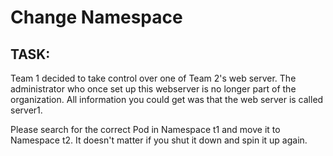 # Change Namespace

## TASK:

Team 1 decided to take control over one of Team 2's web server. The administrator who once set up this webserver is no longer part of the organization. All information you could get was that the web server is called server1.

Please search for the correct Pod in Namespace t1 and move it to Namespace t2. It doesn't matter if you shut it down and spin it up again.


